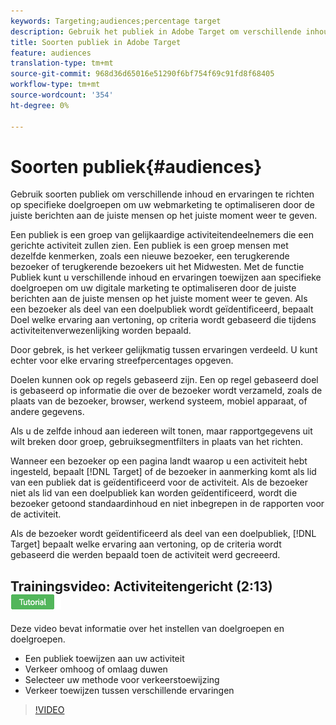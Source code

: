```yaml
---
keywords: Targeting;audiences;percentage target
description: Gebruik het publiek in Adobe Target om verschillende inhoud en ervaringen te richten op specifieke doelgroepen om uw webmarketing te optimaliseren door de juiste berichten aan de juiste mensen op het juiste moment weer te geven.
title: Soorten publiek in Adobe Target
feature: audiences
translation-type: tm+mt
source-git-commit: 968d36d65016e51290f6bf754f69c91fd8f68405
workflow-type: tm+mt
source-wordcount: '354'
ht-degree: 0%

---
```



# Soorten publiek{#audiences}

Gebruik soorten publiek om verschillende inhoud en ervaringen te richten op specifieke doelgroepen om uw webmarketing te optimaliseren door de juiste berichten aan de juiste mensen op het juiste moment weer te geven.

Een publiek is een groep van gelijkaardige activiteitendeelnemers die een gerichte activiteit zullen zien.  Een publiek is een groep mensen met dezelfde kenmerken, zoals een nieuwe bezoeker, een terugkerende bezoeker of terugkerende bezoekers uit het Midwesten. Met de functie Publiek kunt u verschillende inhoud en ervaringen toewijzen aan specifieke doelgroepen om uw digitale marketing te optimaliseren door de juiste berichten aan de juiste mensen op het juiste moment weer te geven. Als een bezoeker als deel van een doelpubliek wordt geïdentificeerd, bepaalt Doel welke ervaring aan vertoning, op criteria wordt gebaseerd die tijdens activiteitenverwezenlijking worden bepaald.

Door gebrek, is het verkeer gelijkmatig tussen ervaringen verdeeld. U kunt echter voor elke ervaring streefpercentages opgeven.

Doelen kunnen ook op regels gebaseerd zijn. Een op regel gebaseerd doel is gebaseerd op informatie die over de bezoeker wordt verzameld, zoals de plaats van de bezoeker, browser, werkend systeem, mobiel apparaat, of andere gegevens.

Als u de zelfde inhoud aan iedereen wilt tonen, maar rapportgegevens uit wilt breken door groep, gebruiksegmentfilters in plaats van het richten.

Wanneer een bezoeker op een pagina landt waarop u een activiteit hebt ingesteld, bepaalt [!DNL Target] of de bezoeker in aanmerking komt als lid van een publiek dat is geïdentificeerd voor de activiteit. Als de bezoeker niet als lid van een doelpubliek kan worden geïdentificeerd, wordt die bezoeker getoond standaardinhoud en niet inbegrepen in de rapporten voor de activiteit.

Als de bezoeker wordt geïdentificeerd als deel van een doelpubliek, [!DNL Target] bepaalt welke ervaring aan vertoning, op de criteria wordt gebaseerd die werden bepaald toen de activiteit werd gecreeerd.

## Trainingsvideo: Activiteitengericht (2:13) ![Zelfstudie-badge](/help/assets/tutorial.png)

Deze video bevat informatie over het instellen van doelgroepen en doelgroepen.

* Een publiek toewijzen aan uw activiteit
* Verkeer omhoog of omlaag duwen
* Selecteer uw methode voor verkeerstoewijzing
* Verkeer toewijzen tussen verschillende ervaringen

>[!VIDEO](https://video.tv.adobe.com/v/17385)

